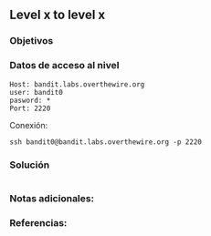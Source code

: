 ## Level x to level x

### Objetivos 

### Datos de acceso al nivel 

```
Host: bandit.labs.overthewire.org  
user: bandit0
pasword: *
Port: 2220
```

 Conexión:
```
ssh bandit0@bandit.labs.overthewire.org -p 2220
```

### Solución 

``` bash

```

### Notas adicionales:



### Referencias:
